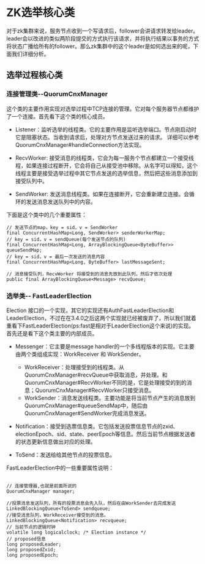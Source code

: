 # ZK选举核心类

对于zk集群来说，服务节点收到一个写请求后，follower会讲请求转发给leader。leader会以改进的类似两阶段提交的方式执行该请求，并将执行结果以事务的方式将状态广播给所有的follower。那么zk集群中的这个leader是如何选出来的呢，下面我们详细分析。

## 选举过程核心类

### 连接管理类--QuorumCnxManager 
这个类的主要作用实现对选举过程中TCP连接的管理。它对每个服务器节点都维护了一个连接。首先看下这个类的核心成员。

- Listener：监听选举的线程类。它的主要作用是监听选举端口。节点刚启动时它是阻塞状态。当收到请求后，处理对方节点发送过来的请求。
详细可以参考QuorumCnxManager#handleConnection方法实现。

- RecvWorker: 接受消息的线程类，它会为每一服务个节点都建立一个接受线程，如果连接过程断开，它会将自己从接受池中移除。从名字可以得知，这个线程主要是接受选举过程中其它节点发送的选举信息，然后把这些消息添加到接受队列中。

- SendWorker: 发送消息线程类。如果在连接断开，它会重新建立连接。会循环的发送消息发送队列中的内容。

下面是这个类中的几个重要属性：

```
// 发送节点的map，key = sid，v = SendWorker
final ConcurrentHashMap<Long, SendWorker> senderWorkerMap;
// key = sid，v = sendQueue(每个发送节点的队列) 
final ConcurrentHashMap<Long, ArrayBlockingQueue<ByteBuffer>> queueSendMap;
// key = sid，v = 最后一次发送的消息内容
final ConcurrentHashMap<Long, ByteBuffer> lastMessageSent;

// 消息接受队列，RecvWorker 将接受到的消息先放到此队列，然后才依次处理
public final ArrayBlockingQueue<Message> recvQueue;
```

### 选举类-- FastLeaderElection
Election 接口的一个实现，其它的实现还有AuthFastLeaderElection和LeaderElection，不过在在3.4.0之后这两个实现就已经被废弃了，所以我们就着重看下FastLeaderElection(ps:fast是相对于LeaderElection这个来说)的实现。首先还是看下这个类主要的内部成员。

- Messenger：它主要是message handler的一个多线程版本的实现。它主要由两个类组成实现：WorkReceiver 和 WorkSender。
	- WorkReceiver：处理接受到的线程类。从QuorumCnxManager#recvQueue中获取消息，并处理。和QuorumCnxManager#RecvWorker不同的是，它是处理接受的到的消息；QuorumCnxManager#RecvWorker只接受消息。
	- WorkSender：消息发送线程类。主要功能是将当前节点产生的消息放到QuorumCnxManager#queueSendMap中，随后由QuorumCnxManager#SendWorker完成消息发送。

- Notification：接受到选票信息类。它包括发送投票信息节点的zxid、electionEpoch、sid、state、peerEpoch等信息。然后当前节点根据发送者的状态更新信息做出对应的处理。

- ToSend：发送给给其他节点的投票信息。

FastLeaderElection中的一些重要属性说明：

```

// 连接管理器,也就是前面所说的
QuorumCnxManager manager;

//投票消息发送队列，所有的投票消息会先入队，然后在由WorkSender去完成发送
LinkedBlockingQueue<ToSend> sendqueue;
//接受消息队列，WorkReceiver接受到的消息。
LinkedBlockingQueue<Notification> recvqueue;
// 当前节点的逻辑时钟
volatile long logicalclock; /* Election instance */
// proposed信息
long proposedLeader;
long proposedZxid;
long proposedEpoch;

```













